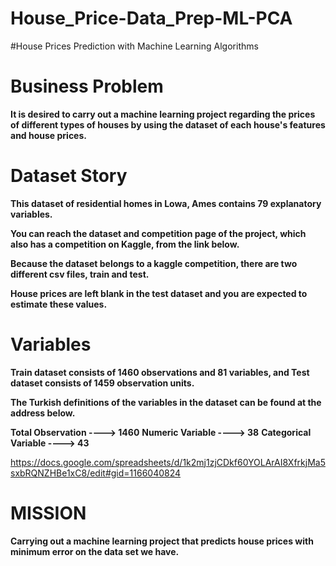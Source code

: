# House_Price-Data_Prep-ML-PCA

#House Prices Prediction with Machine Learning Algorithms

# Business Problem

**It is desired to carry out a machine learning project regarding the prices of different types of houses by using the dataset of each house's features and house prices.**

# Dataset Story

**This dataset of residential homes in Lowa, Ames contains 79 explanatory variables.**

**You can reach the dataset and competition page of the project, which also has a competition on Kaggle, from the link below.**

**Because the dataset belongs to a kaggle competition, there are two different csv files, train and test.**

**House prices are left blank in the test dataset and you are expected to estimate these values.**

# Variables

**Train dataset consists of 1460 observations and 81 variables, and Test dataset consists of 1459 observation units.**

**The Turkish definitions of the variables in the dataset can be found at the address below.**

**Total Observation ----> 1460**
**Numeric Variable ----> 38**
**Categorical Variable ----> 43**

https://docs.google.com/spreadsheets/d/1k2mj1zjCDkf60YOLArAI8XfrkjMa5sxbRQNZHBe1xC8/edit#gid=1166040824

# MISSION

**Carrying out a machine learning project that predicts house prices with minimum error on the data set we have.**
